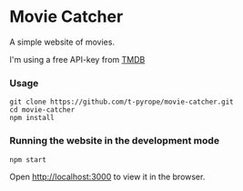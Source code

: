 # Movie Catcher

A simple website of movies.

I'm using a free API-key from [TMDB](https://www.themoviedb.org/)

### Usage
```
git clone https://github.com/t-pyrope/movie-catcher.git
cd movie-catcher
npm install
```
### Running the website in the development mode

`npm start`

Open [http://localhost:3000](http://localhost:3000) to view it in the browser.
